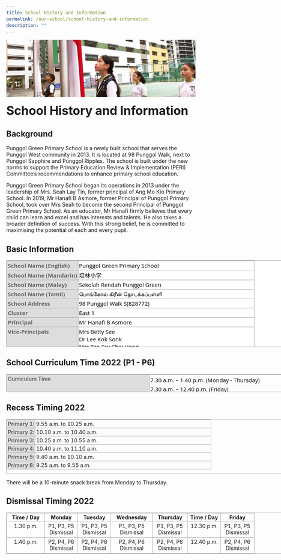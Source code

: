 ```yaml
---
title: School History and Information
permalink: /our-school/school-history-and-information
description: ""
---
```

![](/images/sub-banner.jpg)

**<font size=6>School History and Information</font>**

Background
----------

Punggol Green Primary School is a newly built school that serves the Punggol West community in 2013. It is located at 98 Punggol Walk, next to Punggol Sapphire and Punggol Ripples. The school is built under the new norms to support the Primary Education Review & Implementation (PERI) Committee’s recommendations to enhance primary school education.

  

Punggol Green Primary School began its operations in 2013 under the leadership of Mrs. Seah Lay Tin, former principal of Ang Mo Kio Primary School. In 2019, Mr Hanafi B Asmore, former Principal of Punggol Primary School, took over Mrs Seah to become the second Principal of Punggol Green Primary School. As an educator, Mr Hanafi firmly believes that every child can learn and excel and has interests and talents. He also takes a broader definition of success. With this strong belief, he is committed to maximising the potential of each and every pupil. 

Basic Information
-----------------

<table class="iveo_table ives_tab_simple3" style="margin: 0px; outline: 0px; padding: 0px; border-collapse: collapse; border: 1px solid rgb(170, 170, 170); color: rgb(0, 0, 0); font-family: &quot;Open Sans&quot;, sans-serif; font-size: 15px; font-style: normal; font-variant-ligatures: normal; font-variant-caps: normal; font-weight: 400; letter-spacing: normal; orphans: 2; text-align: left; text-transform: none; white-space: normal; widows: 2; word-spacing: 0px; -webkit-text-stroke-width: 0px; background-color: rgb(255, 255, 255); text-decoration-thickness: initial; text-decoration-style: initial; text-decoration-color: initial; width: 850px; height: 231px;"><tbody style="margin: 0px; outline: 0px; padding: 0px;"><tr style="margin: 0px; outline: 0px; padding: 0px;"><th style="margin: 0px; outline: 0px; padding: 2px; text-align: left; background-color: rgb(221, 221, 221); color: rgb(102, 102, 102); border: 1px solid rgb(170, 170, 170);">School Name (English)</th><td style="margin: 0px; outline: 0px; padding: 2px; text-align: left; border: 1px solid rgb(170, 170, 170); width: 464px;">Punggol Green Primary School</td></tr><tr style="margin: 0px; outline: 0px; padding: 0px;"><th style="margin: 0px; outline: 0px; padding: 2px; text-align: left; background-color: rgb(221, 221, 221); color: rgb(102, 102, 102); border: 1px solid rgb(170, 170, 170);">School Name (Mandarin)</th><td style="margin: 0px; outline: 0px; padding: 2px; text-align: left; border: 1px solid rgb(170, 170, 170);">培林小学</td></tr><tr style="margin: 0px; outline: 0px; padding: 0px;"><th style="margin: 0px; outline: 0px; padding: 2px; text-align: left; background-color: rgb(221, 221, 221); color: rgb(102, 102, 102); border: 1px solid rgb(170, 170, 170);">School Name (Malay)</th><td style="margin: 0px; outline: 0px; padding: 2px; text-align: left; border: 1px solid rgb(170, 170, 170);">Sekolah Rendah Punggol Green</td></tr><tr style="margin: 0px; outline: 0px; padding: 0px;"><th style="margin: 0px; outline: 0px; padding: 2px; text-align: left; background-color: rgb(221, 221, 221); color: rgb(102, 102, 102); border: 1px solid rgb(170, 170, 170);">School Name (Tamil)</th><td style="margin: 0px; outline: 0px; padding: 2px; text-align: left; border: 1px solid rgb(170, 170, 170);">பொங்கோல் கிரீன் தொடக்கப்பள்ளி</td></tr><tr style="margin: 0px; outline: 0px; padding: 0px;"><th style="margin: 0px; outline: 0px; padding: 2px; text-align: left; background-color: rgb(221, 221, 221); color: rgb(102, 102, 102); border: 1px solid rgb(170, 170, 170);">School Address</th><td style="margin: 0px; outline: 0px; padding: 2px; text-align: left; border: 1px solid rgb(170, 170, 170);">98 Punggol Walk S(828772)</td></tr><tr style="margin: 0px; outline: 0px; padding: 0px;"><th style="margin: 0px; outline: 0px; padding: 2px; text-align: left; background-color: rgb(221, 221, 221); color: rgb(102, 102, 102); border: 1px solid rgb(170, 170, 170);">Cluster</th><td style="margin: 0px; outline: 0px; padding: 2px; text-align: left; border: 1px solid rgb(170, 170, 170);">East 1</td></tr><tr style="margin: 0px; outline: 0px; padding: 0px;"><th style="margin: 0px; outline: 0px; padding: 2px; text-align: left; background-color: rgb(221, 221, 221); color: rgb(102, 102, 102); border: 1px solid rgb(170, 170, 170);">Principal</th><td style="margin: 0px; outline: 0px; padding: 2px; text-align: left; border: 1px solid rgb(170, 170, 170);">Mr Hanafi B Asmore</td></tr><tr style="margin: 0px; outline: 0px; padding: 0px;"><th valign="top" style="margin: 0px; outline: 0px; padding: 2px; text-align: left; background-color: rgb(221, 221, 221); color: rgb(102, 102, 102); border: 1px solid rgb(170, 170, 170);">Vice-Principals</th><td style="margin: 0px; outline: 0px; padding: 2px; text-align: left; border: 1px solid rgb(170, 170, 170);">Mrs Betty See<br style="margin: 0px; outline: 0px; padding: 0px;">Dr Lee Kok Sonk<br style="margin: 0px; outline: 0px; padding: 0px;">Mrs Teo-Tay Chai Hong</td></tr></tbody></table>

School Curriculum Time 2022 (P1 - P6)
-------------------------------------

<table class="iveo_table ives_tab_simple3" style="margin: 0px; outline: 0px; padding: 0px; border-collapse: collapse; border: 1px solid rgb(170, 170, 170); width: 850px; height: 48px;"><tbody style="margin: 0px; outline: 0px; padding: 0px;"><tr style="margin: 0px; outline: 0px; padding: 0px;"><th valign="top" style="margin: 0px; outline: 0px; padding: 2px; text-align: left; background-color: rgb(221, 221, 221); color: rgb(102, 102, 102); border: 1px solid rgb(170, 170, 170); width: 380px;">Curriculum Time</th><td style="margin: 0px; outline: 0px; padding: 2px; text-align: center; border: 1px solid rgb(170, 170, 170); width: 469px;"><div style="margin: 0px; outline: 0px; padding: 0px; line-height: 24px; color: rgb(0, 0, 0); font-family: &quot;Open Sans&quot;, sans-serif; font-size: 15px; font-weight: normal; text-align: left;">7.30 a.m. – 1.40 p.m. (Monday - Thursday)</div><div style="margin: 0px; outline: 0px; padding: 0px; line-height: 24px; color: rgb(0, 0, 0); font-family: &quot;Open Sans&quot;, sans-serif; font-size: 15px; font-weight: normal; text-align: left;">7.30 a.m. – 12.40 p.m. (Friday)</div></td></tr></tbody></table>

Recess Timing 2022
------------------

<table class="iveo_table ives_tab_simple3" style="margin: 0px; outline: 0px; padding: 0px; border-collapse: collapse; border: 1px solid rgb(170, 170, 170); width: 850px; height: 146px;"><tbody style="margin: 0px; outline: 0px; padding: 0px;"><tr style="margin: 0px; outline: 0px; padding: 0px;"><th style="margin: 0px; outline: 0px; padding: 2px; text-align: left; background-color: rgb(221, 221, 221); color: rgb(102, 102, 102); border: 1px solid rgb(170, 170, 170);">Primary 1:</th><td style="margin: 0px; outline: 0px; padding: 2px; text-align: left; border: 1px solid rgb(170, 170, 170); width: 464px;">9.55 a.m. to 10.25 a.m.</td></tr><tr style="margin: 0px; outline: 0px; padding: 0px;"><th style="margin: 0px; outline: 0px; padding: 2px; text-align: left; background-color: rgb(221, 221, 221); color: rgb(102, 102, 102); border: 1px solid rgb(170, 170, 170);">Primary 2:</th><td style="margin: 0px; outline: 0px; padding: 2px; text-align: left; border: 1px solid rgb(170, 170, 170);">10.10 a.m. to 10.40 a.m.</td></tr><tr style="margin: 0px; outline: 0px; padding: 0px;"><th style="margin: 0px; outline: 0px; padding: 2px; text-align: left; background-color: rgb(221, 221, 221); color: rgb(102, 102, 102); border: 1px solid rgb(170, 170, 170);">Primary 3:</th><td style="margin: 0px; outline: 0px; padding: 2px; text-align: left; border: 1px solid rgb(170, 170, 170);">10.25 a.m. to 10.55 a.m.</td></tr><tr style="margin: 0px; outline: 0px; padding: 0px;"><th style="margin: 0px; outline: 0px; padding: 2px; text-align: left; background-color: rgb(221, 221, 221); color: rgb(102, 102, 102); border: 1px solid rgb(170, 170, 170);">Primary 4:</th><td style="margin: 0px; outline: 0px; padding: 2px; text-align: left; border: 1px solid rgb(170, 170, 170); width: 464px;">10.40 a.m. to 11.10 a.m.</td></tr><tr style="margin: 0px; outline: 0px; padding: 0px;"><th style="margin: 0px; outline: 0px; padding: 2px; text-align: left; background-color: rgb(221, 221, 221); color: rgb(102, 102, 102); border: 1px solid rgb(170, 170, 170);">Primary 5:</th><td style="margin: 0px; outline: 0px; padding: 2px; text-align: left; border: 1px solid rgb(170, 170, 170);">9.40 a.m. to 10.10 a.m.</td></tr><tr style="margin: 0px; outline: 0px; padding: 0px;"><th style="margin: 0px; outline: 0px; padding: 2px; text-align: left; background-color: rgb(221, 221, 221); color: rgb(102, 102, 102); border: 1px solid rgb(170, 170, 170);">Primary 6:</th><td style="margin: 0px; outline: 0px; padding: 2px; text-align: left; border: 1px solid rgb(170, 170, 170);">9.25 a.m. to 9.55 a.m.</td></tr></tbody></table>

  

There will be a 10-minute snack break from Monday to Thursday.

Dismissal Timing 2022
---------------------

<table border="0" cellspacing="0" cellpadding="0" class="iveo_table ives_tab_simple3" style="margin: 0px; outline: 0px; padding: 0px; border-collapse: collapse; border: 1px solid rgb(170, 170, 170); width: 850px;"><tbody style="margin: 0px; outline: 0px; padding: 0px;"><tr style="margin: 0px; outline: 0px; padding: 0px; height: 17.25pt;"><td valign="top" style="margin: 0px; outline: 0px; padding: 2px; text-align: center; border: 1px solid rgb(170, 170, 170); width: 71.85pt;"><strong style="margin: 0px; outline: 0px; padding: 0px;">Time / Day</strong><br style="margin: 0px; outline: 0px; padding: 0px;"></td><td valign="top" style="margin: 0px; outline: 0px; padding: 2px; text-align: center; border: 1px solid rgb(170, 170, 170); width: 62.35pt;"><strong style="margin: 0px; outline: 0px; padding: 0px;">Monday</strong><br style="margin: 0px; outline: 0px; padding: 0px;"></td><td valign="top" style="margin: 0px; outline: 0px; padding: 2px; text-align: center; border: 1px solid rgb(170, 170, 170); width: 62.35pt;"><strong style="margin: 0px; outline: 0px; padding: 0px;">Tuesday</strong><br style="margin: 0px; outline: 0px; padding: 0px;"></td><td valign="top" style="margin: 0px; outline: 0px; padding: 2px; text-align: center; border: 1px solid rgb(170, 170, 170); width: 79.5pt;"><strong style="margin: 0px; outline: 0px; padding: 0px;">Wednesday</strong><br style="margin: 0px; outline: 0px; padding: 0px;"></td><td valign="top" style="margin: 0px; outline: 0px; padding: 2px; text-align: center; border: 1px solid rgb(170, 170, 170); width: 66.15pt;"><strong style="margin: 0px; outline: 0px; padding: 0px;">Thursday</strong><br style="margin: 0px; outline: 0px; padding: 0px;"></td><td valign="top" style="margin: 0px; outline: 0px; padding: 2px; text-align: center; border: 1px solid rgb(170, 170, 170); width: 62.8pt;"><strong style="margin: 0px; outline: 0px; padding: 0px;">Time / Day</strong><br style="margin: 0px; outline: 0px; padding: 0px;"></td><td valign="top" style="margin: 0px; outline: 0px; padding: 2px; text-align: center; border: 1px solid rgb(170, 170, 170); width: 62.8pt;"><strong style="margin: 0px; outline: 0px; padding: 0px;">Friday</strong><br style="margin: 0px; outline: 0px; padding: 0px;"></td></tr><tr style="margin: 0px; outline: 0px; padding: 0px; height: 31.5pt;"><td valign="top" style="margin: 0px; outline: 0px; padding: 2px; text-align: center; border: 1px solid rgb(170, 170, 170); width: 71.85pt;">1.30 p.m.<br style="margin: 0px; outline: 0px; padding: 0px;"></td><td valign="top" style="margin: 0px; outline: 0px; padding: 2px; text-align: center; border: 1px solid rgb(170, 170, 170); width: 62.35pt;">P1, P3, P5<br style="margin: 0px; outline: 0px; padding: 0px;">Dismissal<br style="margin: 0px; outline: 0px; padding: 0px;"></td><td valign="top" style="margin: 0px; outline: 0px; padding: 2px; text-align: center; border: 1px solid rgb(170, 170, 170); width: 62.35pt;">P1, P3, P5<br style="margin: 0px; outline: 0px; padding: 0px;">Dismissal<br style="margin: 0px; outline: 0px; padding: 0px;"></td><td valign="top" style="margin: 0px; outline: 0px; padding: 2px; text-align: center; border: 1px solid rgb(170, 170, 170); width: 79.5pt;">P1, P3, P5<br style="margin: 0px; outline: 0px; padding: 0px;">Dismissal<br style="margin: 0px; outline: 0px; padding: 0px;"></td><td valign="top" style="margin: 0px; outline: 0px; padding: 2px; text-align: center; border: 1px solid rgb(170, 170, 170); width: 66.15pt;">P1, P3, P5<br style="margin: 0px; outline: 0px; padding: 0px;">Dismissal<br style="margin: 0px; outline: 0px; padding: 0px;"></td><td valign="top" style="margin: 0px; outline: 0px; padding: 2px; text-align: center; border: 1px solid rgb(170, 170, 170); width: 62.8pt;">12.30 p.m.<br style="margin: 0px; outline: 0px; padding: 0px;"></td><td valign="top" style="margin: 0px; outline: 0px; padding: 2px; text-align: center; border: 1px solid rgb(170, 170, 170); width: 62.8pt;">P1, P3, P5<br style="margin: 0px; outline: 0px; padding: 0px;">Dismissal<br style="margin: 0px; outline: 0px; padding: 0px;"></td></tr><tr style="margin: 0px; outline: 0px; padding: 0px; height: 31.5pt;"><td valign="top" style="margin: 0px; outline: 0px; padding: 2px; text-align: center; border: 1px solid rgb(170, 170, 170); width: 71.85pt;">1.40 p.m.<br style="margin: 0px; outline: 0px; padding: 0px;"></td><td valign="top" style="margin: 0px; outline: 0px; padding: 2px; text-align: center; border: 1px solid rgb(170, 170, 170); width: 62.35pt;">P2, P4, P6<br style="margin: 0px; outline: 0px; padding: 0px;">Dismissal<br style="margin: 0px; outline: 0px; padding: 0px;"></td><td valign="top" style="margin: 0px; outline: 0px; padding: 2px; text-align: center; border: 1px solid rgb(170, 170, 170); width: 62.35pt;">P2, P4, P6<br style="margin: 0px; outline: 0px; padding: 0px;">Dismissal<br style="margin: 0px; outline: 0px; padding: 0px;"></td><td valign="top" style="margin: 0px; outline: 0px; padding: 2px; text-align: center; border: 1px solid rgb(170, 170, 170); width: 79.5pt;">P2, P4, P6<br style="margin: 0px; outline: 0px; padding: 0px;">Dismissal<br style="margin: 0px; outline: 0px; padding: 0px;"></td><td valign="top" style="margin: 0px; outline: 0px; padding: 2px; text-align: center; border: 1px solid rgb(170, 170, 170); width: 66.15pt;">P2, P4, P6<br style="margin: 0px; outline: 0px; padding: 0px;">Dismissal<br style="margin: 0px; outline: 0px; padding: 0px;"></td><td valign="top" style="margin: 0px; outline: 0px; padding: 2px; text-align: center; border: 1px solid rgb(170, 170, 170); width: 62.8pt;">12.40 p.m.<br style="margin: 0px; outline: 0px; padding: 0px;"></td><td valign="top" style="margin: 0px; outline: 0px; padding: 2px; text-align: center; border: 1px solid rgb(170, 170, 170); width: 62.8pt;">P2, P4, P6<br style="margin: 0px; outline: 0px; padding: 0px;">Dismissal<br style="margin: 0px; outline: 0px; padding: 0px;"></td></tr></tbody></table>

